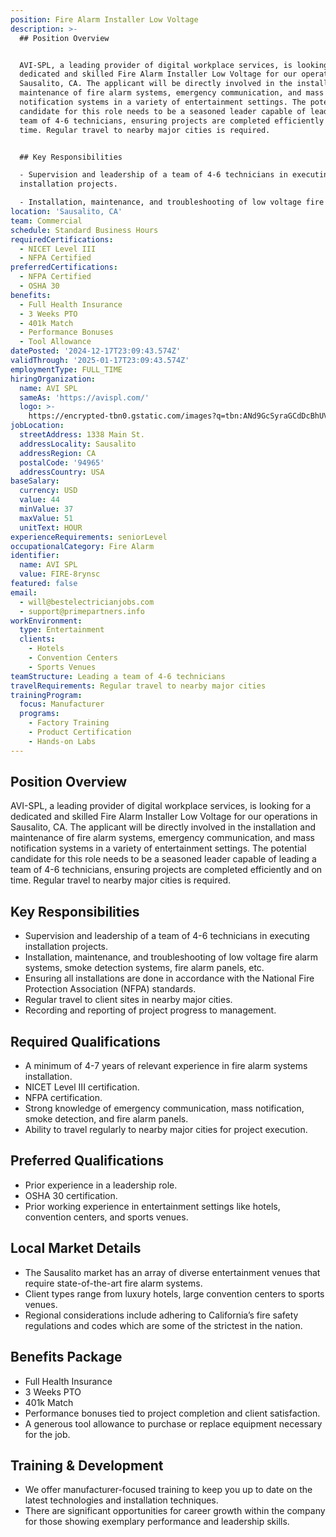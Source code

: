 ```yaml
---
position: Fire Alarm Installer Low Voltage
description: >-
  ## Position Overview


  AVI-SPL, a leading provider of digital workplace services, is looking for a
  dedicated and skilled Fire Alarm Installer Low Voltage for our operations in
  Sausalito, CA. The applicant will be directly involved in the installation and
  maintenance of fire alarm systems, emergency communication, and mass
  notification systems in a variety of entertainment settings. The potential
  candidate for this role needs to be a seasoned leader capable of leading a
  team of 4-6 technicians, ensuring projects are completed efficiently and on
  time. Regular travel to nearby major cities is required.


  ## Key Responsibilities

  - Supervision and leadership of a team of 4-6 technicians in executing
  installation projects.

  - Installation, maintenance, and troubleshooting of low voltage fire alarm ...
location: 'Sausalito, CA'
team: Commercial
schedule: Standard Business Hours
requiredCertifications:
  - NICET Level III
  - NFPA Certified
preferredCertifications:
  - NFPA Certified
  - OSHA 30
benefits:
  - Full Health Insurance
  - 3 Weeks PTO
  - 401k Match
  - Performance Bonuses
  - Tool Allowance
datePosted: '2024-12-17T23:09:43.574Z'
validThrough: '2025-01-17T23:09:43.574Z'
employmentType: FULL_TIME
hiringOrganization:
  name: AVI SPL
  sameAs: 'https://avispl.com/'
  logo: >-
    https://encrypted-tbn0.gstatic.com/images?q=tbn:ANd9GcSyraGCdDcBhUVCLjb9MI2McsVysMD7wjYlIQ&s
jobLocation:
  streetAddress: 1338 Main St.
  addressLocality: Sausalito
  addressRegion: CA
  postalCode: '94965'
  addressCountry: USA
baseSalary:
  currency: USD
  value: 44
  minValue: 37
  maxValue: 51
  unitText: HOUR
experienceRequirements: seniorLevel
occupationalCategory: Fire Alarm
identifier:
  name: AVI SPL
  value: FIRE-8rynsc
featured: false
email:
  - will@bestelectricianjobs.com
  - support@primepartners.info
workEnvironment:
  type: Entertainment
  clients:
    - Hotels
    - Convention Centers
    - Sports Venues
teamStructure: Leading a team of 4-6 technicians
travelRequirements: Regular travel to nearby major cities
trainingProgram:
  focus: Manufacturer
  programs:
    - Factory Training
    - Product Certification
    - Hands-on Labs
---
```




## Position Overview

AVI-SPL, a leading provider of digital workplace services, is looking for a dedicated and skilled Fire Alarm Installer Low Voltage for our operations in Sausalito, CA. The applicant will be directly involved in the installation and maintenance of fire alarm systems, emergency communication, and mass notification systems in a variety of entertainment settings. The potential candidate for this role needs to be a seasoned leader capable of leading a team of 4-6 technicians, ensuring projects are completed efficiently and on time. Regular travel to nearby major cities is required.

## Key Responsibilities
- Supervision and leadership of a team of 4-6 technicians in executing installation projects.
- Installation, maintenance, and troubleshooting of low voltage fire alarm systems, smoke detection systems, fire alarm panels, etc.
- Ensuring all installations are done in accordance with the National Fire Protection Association (NFPA) standards.
- Regular travel to client sites in nearby major cities.
- Recording and reporting of project progress to management.

## Required Qualifications
- A minimum of 4-7 years of relevant experience in fire alarm systems installation.
- NICET Level III certification.
- NFPA certification.
- Strong knowledge of emergency communication, mass notification, smoke detection, and fire alarm panels.
- Ability to travel regularly to nearby major cities for project execution.

## Preferred Qualifications
- Prior experience in a leadership role.
- OSHA 30 certification.
- Prior working experience in entertainment settings like hotels, convention centers, and sports venues.

## Local Market Details
- The Sausalito market has an array of diverse entertainment venues that require state-of-the-art fire alarm systems.
- Client types range from luxury hotels, large convention centers to sports venues.
- Regional considerations include adhering to California’s fire safety regulations and codes which are some of the strictest in the nation.

## Benefits Package
- Full Health Insurance
- 3 Weeks PTO
- 401k Match
- Performance bonuses tied to project completion and client satisfaction.
- A generous tool allowance to purchase or replace equipment necessary for the job.

## Training & Development
- We offer manufacturer-focused training to keep you up to date on the latest technologies and installation techniques.
- There are significant opportunities for career growth within the company for those showing exemplary performance and leadership skills.
